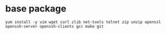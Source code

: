 # base package
```
yum install -y vim wget curl zlib net-tools telnet zip unzip openssl openssh-server openssh-clients gcc make git
```